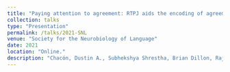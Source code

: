 ```yaml
---
title: "Paying attention to agreement: RTPJ aids the encoding of agreement in Hindi."
collection: talks
type: "Presentation"
permalink: /talks/2021-SNL
venue: "Society for the Neurobiology of Language"
date: 2021
location: "Online."
description: "Chacón, Dustin A., Subhekshya Shrestha, Brian Dillon, Rajesh Bhatt, Diogo Almeida, Alec Marantz."
---
```

